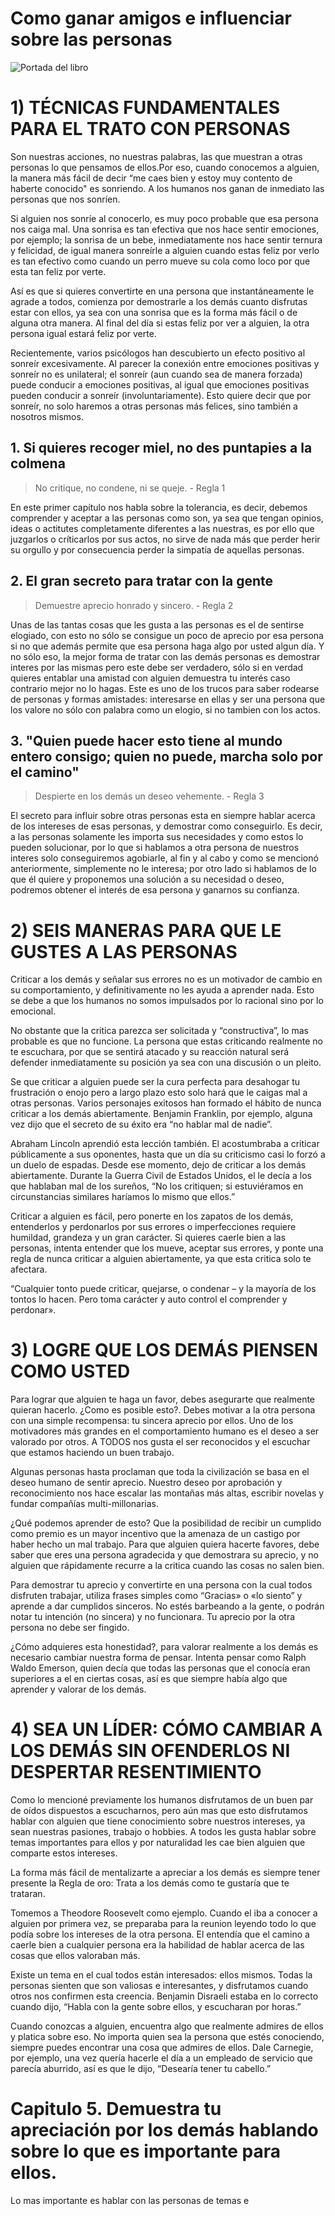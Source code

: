 Como ganar amigos e influenciar sobre las personas
==================================================
![Portada del libro](http://www.libreriacuesta.com/content/images/thumbs/0102650_como-ganar-amigos-e-influir-sobrebol_550.jpeg)
# 1) TÉCNICAS FUNDAMENTALES PARA EL TRATO CON PERSONAS

Son nuestras acciones, no nuestras palabras, las que muestran a otras personas lo que pensamos de ellos.Por eso, cuando conocemos a alguien, la manera más fácil de decir “me caes bien y estoy muy contento de haberte conocido" es sonriendo. A los humanos nos ganan de inmediato las personas que nos sonríen.

Si alguien nos sonríe al conocerlo, es muy poco probable que esa persona nos caiga mal. Una sonrisa es tan efectiva que nos hace sentir emociones, por ejemplo; la sonrisa de un bebe, inmediatamente nos hace sentir ternura y felicidad, de igual manera sonreírle a alguien cuando estas feliz por verlo es tan efectivo como cuando un perro mueve su cola como loco por que esta tan feliz por verte.

Así es que si quieres convertirte en una persona que instantáneamente le agrade a todos, comienza por demostrarle a los demás cuanto disfrutas estar con ellos, ya sea con una sonrisa que es la forma más fácil o de alguna otra manera. Al final del día si estas feliz por ver a alguien, la otra persona igual estará feliz por verte.

Recientemente, varios psicólogos han descubierto un efecto positivo al sonreír excesivamente. Al parecer la conexión entre emociones positivas y sonreír no es unilateral; el sonreír (aun cuando sea de manera forzada) puede conducir a emociones positivas, al igual que emociones positivas pueden conducir a sonreír (involuntariamente). Esto quiere decir que por sonreír, no solo haremos a otras personas más felices, sino también a nosotros mismos.

## 1. Si quieres recoger miel, no des puntapies a la colmena
> No critique, no condene, ni se queje. - Regla 1

En este primer capítulo nos habla sobre la tolerancia, es decir, debemos comprender y aceptar a las personas como son, ya sea que tengan opinios, ideas o actitutes completamente diferentes a las nuestras, es por ello que juzgarlos o críticarlos por sus actos, no sirve de nada más que perder herir su orgullo y por consecuencia perder la simpatía de aquellas personas.

## 2. El gran secreto para tratar con la gente
> Demuestre aprecio honrado y sincero. - Regla 2

Unas de las tantas cosas que les gusta a las personas es el de sentirse elogiado, con esto no sólo se consigue un poco de aprecio por esa persona si no que además permite que esa persona haga algo por usted algun día. Y no sólo eso, la mejor forma de tratar con las demás personas es demostrar interes por las mismas pero este debe ser verdadero, sólo si en verdad quieres entablar una amistad con alguien demuestra tu interés caso contrario mejor no lo hagas. Este es uno de los trucos para saber rodearse de personas y formas amistades: interesarse en ellas y ser una persona que los valore no sólo con palabra como un elogio, si no tambien con los actos.

## 3. "Quien puede hacer esto tiene al mundo entero consigo; quien no puede, marcha solo por el camino"
> Despierte en los demás un deseo vehemente. - Regla 3

El secreto para influir sobre otras personas esta en siempre hablar acerca de los intereses de esas personas, y demostrar como conseguirlo. Es decir, a las personas solamente les importa sus necesidades y como estos lo pueden solucionar, por lo que si hablamos a otra persona de nuestros interes solo conseguiremos agobiarle, al fin y al cabo y como se mencionó anteriormente, simplemente no le interesa; por otro lado si hablamos de lo que él quiere y proponemos una solución a su necesidad o deseo, podremos obtener el interés de esa persona y ganarnos su confianza.

# 2) SEIS MANERAS PARA QUE LE GUSTES A LAS PERSONAS

Criticar a los demás y señalar sus errores no es un motivador de cambio en su comportamiento, y definitivamente no les ayuda a aprender nada. Esto se debe a que los humanos no somos impulsados por lo racional sino por lo emocional.
            
No obstante que la critica parezca ser solicitada y “constructiva”, lo mas probable es que no funcione. La persona que estas criticando realmente no te escuchara, por que se sentirá atacado y su reacción natural será defender inmediatamente su posición ya sea con una discusión o un pleito.
            
Se que criticar a alguien puede ser la cura perfecta para desahogar tu frustración o enojo pero a largo plazo esto solo hará que le caigas mal a otras personas. Varios personajes exitosos han formado el hábito de nunca criticar a los demás abiertamente. Benjamin Franklin, por ejemplo, alguna vez dijo que el secreto de su éxito era “no hablar mal de nadie”.

Abraham Lincoln aprendió esta lección también. El acostumbraba a criticar públicamente a sus oponentes, hasta que un día su criticismo casi lo forzó a un duelo de espadas. Desde ese momento, dejo de criticar a los demás abiertamente. Durante la Guerra Civil de Estados Unidos, el le decía a los que hablaban mal de los sureños, “No los critiquen; si estuviéramos en circunstancias similares haríamos lo mismo que ellos.”
            
Criticar a alguien es fácil, pero ponerte en los zapatos de los demás, entenderlos y perdonarlos por sus errores o imperfecciones requiere humildad, grandeza y un gran carácter. Si quieres caerle bien a las personas, intenta entender que los mueve, aceptar sus errores, y ponte una regla de nunca criticar a alguien abiertamente, ya que esta critica solo te afectara.

“Cualquier tonto puede criticar, quejarse, o condenar – y la mayoría de los tontos lo hacen. Pero toma carácter y auto control el comprender y perdonar».

# 3) LOGRE QUE LOS DEMÁS PIENSEN COMO USTED

Para lograr que alguien te haga un favor, debes asegurarte que realmente quieran hacerlo. ¿Como es posible esto?. Debes motivar a la otra persona con una simple recompensa: tu sincera aprecio por ellos. Uno de los motivadores más grandes en el comportamiento humano es el deseo a ser valorado por otros. A TODOS nos gusta el ser reconocidos y el escuchar que estamos haciendo un buen trabajo.

Algunas personas hasta proclaman que toda la civilización se basa en el deseo humano de sentir aprecio. Nuestro deseo por aprobación y reconocimiento nos hace escalar las montañas más altas, escribir novelas y fundar compañías multi-millonarias.
            
¿Qué podemos aprender de esto? Que la posibilidad de recibir un cumplido como premio es un mayor incentivo que la amenaza de un castigo por haber hecho un mal trabajo. Para que alguien quiera hacerte favores, debe saber que eres una persona agradecida y que demostrara su aprecio, y no alguien que rápidamente recurre a la critica cuando las cosas no salen bien.
            
Para demostrar tu aprecio y convertirte en una persona con la cual todos disfruten trabajar, utiliza frases simples como “Gracias» o «lo siento” y aprende a dar cumplidos sinceros. No estés barbeando a la gente, o podrán notar tu intención (no sincera) y no funcionara. Tu aprecio por la otra persona no debe ser fingido.

¿Cómo adquieres esta honestidad?, para valorar realmente a los demás es necesario cambiar nuestra forma de pensar. Intenta pensar como Ralph Waldo Emerson, quien decía que todas las personas que el conocía eran superiores a el en ciertas cosas, así es que siempre había algo que aprender y valorar de los demás.

# 4) SEA UN LÍDER: CÓMO CAMBIAR A LOS DEMÁS SIN OFENDERLOS NI DESPERTAR RESENTIMIENTO

Como lo mencioné previamente los humanos disfrutamos de un buen par de oídos dispuestos a escucharnos, pero aún mas que esto disfrutamos hablar con alguien que tiene conocimiento sobre nuestros intereses, ya sean nuestras pasiones, trabajo o hobbies. A todos les gusta hablar sobre temas importantes para ellos y por naturalidad les cae bien alguien que comparte estos intereses.

La forma más fácil de mentalizarte a apreciar a los demás es siempre tener presente la Regla de oro: Trata a los demás como te gustaría que te trataran.

Tomemos a Theodore Roosevelt como ejemplo. Cuando el iba a conocer a alguien por primera vez, se preparaba para la reunion leyendo todo lo que podía sobre los intereses de la otra persona. El entendía que el camino a caerle bien a cualquier persona era la habilidad de hablar acerca de las cosas que ellos valoraban más.

Existe un tema en el cual todos están interesados: ellos mismos. Todas la personas sienten que son valiosas e interesantes, y disfrutamos cuando otros nos confirmen esta creencia. Benjamin Disraeli estaba en lo correcto cuando dijo, “Habla con la gente sobre ellos, y escucharan por horas.”

Cuando conozcas a alguien, encuentra algo que realmente admires de ellos y platica sobre eso. No importa quien sea la persona que estés conociendo, siempre puedes encontrar una cosa que admires de ellos. Dale Carnegie, por ejemplo, una vez quería hacerle el día a un empleado de servicio que parecía aburrido, así es que le dijo, “Desearía tener tu cabello.”


# Capitulo 5. Demuestra tu apreciación por los demás hablando sobre lo que es importante para ellos.

Lo mas importante es hablar con las personas de temas e 